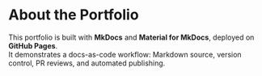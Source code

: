 # About the Portfolio

This portfolio is built with **MkDocs** and **Material for MkDocs**, deployed on **GitHub Pages**.  
It demonstrates a docs-as-code workflow: Markdown source, version control, PR reviews, and automated publishing.
